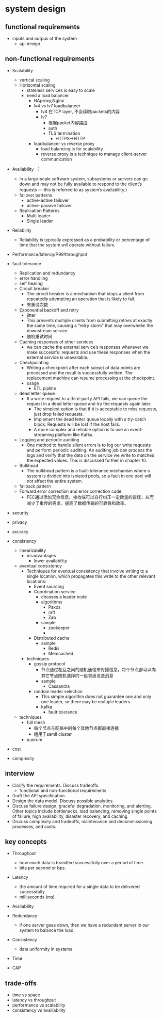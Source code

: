 # system design

## functional requirements
+ inputs and outpus of the system
    + api design

## non-functional requirements
+ Scalability
    + vertical scaling
    + Horizontal scaling
        + stateless services is easy to scale
        + need a load balancer
            + HAproxy,Nginx
            + lv4 vs lv7 loadbalancer
                + lv4 在TCP layer, 不会读取packets的内容
                + lv7
                    + 根据packet内容路由
                    + auth
                    + TLS termination
                        + HTTPS->HTTP
            + loadbalancer vs reverse proxy
                + load balancing is for scalability
                + reverse proxy is a technique to manage client-server communication
                    
+ Availability （
    + In a large-scale software system, subsystems or servers can go down and may not be fully available to respond to the client’s requests — this is referred to as system’s availability.）
    + failover patterns
        + active-active failover
        + active-passive failover
    + Replication Patterns
        + Multi leader 
        + Single leader

+ Reliability
    + Reliability is typically expressed as a probability or percentage of time that the system will operate without failure.

+ Performance/latency/P99/throughput

+ fault tolerance
    + Replication and redundancy
    + error handling
    + self healing
    + Circuit breaker
        + The circuit breaker is a mechanism that stops a client from repeatedly attempting an operation that is likely to fail.
        + 有重试次数
    + Exponential backoff and retry
        + jitter
        + This prevents multiple clients from submitting retries at exactly the same time, causing a “retry storm” that may overwhelm the downstream service.
        + 随机重试时间
    + Caching responses of other services
        + we can cache the external service’s responses whenever we make successful requests and use these responses when the external service is unavailable.
    + Checkpointing
        + Writing a checkpoint after each subset of data points are processed and the result is successfully written. The replacement machine can resume processing at the checkpoint.
        + usage
            + ETL pipline
    + dead letter queue
        + If a write request to a third-party API fails, we can queue the request in a dead letter queue and try the requests again later.
            + The simplest option is that if it is acceptable to miss requests, just drop failed requests.
            + Implement the dead letter queue locally with a try-catch block. Requests will be lost if the host fails.
            + A more complex and reliable option is to use an event-streaming platform like Kafka.
    + Logging and periodic auditing
        + One method to handle silent errors is to log our write requests and perform periodic auditing. An auditing job can process the logs and verify that the data on the service we write to matches the expected values. This is discussed further in chapter 10.
    + Bulkhead
        + The bulkhead pattern is a fault-tolerance mechanism where a system is divided into isolated pools, so a fault in one pool will not affect the entire system.
    + fallback pattern
    + Forward error correction and error correction code
        + FEC通过添加冗余信息，接收端可以自行纠正一定数量的错误，从而减少了重传的需求，提高了数据传输的可靠性和效率。
    
+ security
+ privacy
+ acuracy
+ consistency
     + linearizability 
        + disadvantages
            + lower availability
     + eventual consistency
        + Techniques for eventual consistency that involve writing to a single location, which propagates this write to the other relevant locations:
            + Event sourcing
            + Coordination service
                + chooses a leader node
                + algorithms
                    + Paxos
                    + raft
                    + Zab
                + sample
                    + zookeeper
                    + 
            + Distributed cache
                + sample
                    + Redis 
                    + Memcached
        + techniques
            + gossip protocol
                + 节点通过相互之间的随机通信来传播信息，每个节点都可以向其它节点随机选择的一组邻居发送消息
                + sample
                    + Cassandra 
            + random leader selection
                + This simple algorithm does not guarantee one and only one leader, so there may be multiple leaders.
                + kafka
                    + fault tolerance
     + techniques
        + full mesh
            + 每个节点与网络中的每个其他节点都直接连接
            + 适用于samll cluster
        + quorum
+ cost
+ complexity

## interview
+ Clarify the requirements. Discuss tradeoffs.
    +  functional and non-functional requirements.
+ Draft the API specification.
+ Design the data model. Discuss possible analytics.
+ Discuss failure design, graceful degradation, monitoring, and alerting. Other topics include bottlenecks, load balancing, removing single points of failure, high availability, disaster recovery, and caching.
+ Discuss complexity and tradeoffs, maintenance and decommissioning processes, and costs.

## key concepts
+ Throughput
    + how much data is trsmitted successfully over a period of time.
    +  bits per second or bps.
+ Latency
    + the amount of time required for a single data to be delivered successfully.
    + milliseconds (ms)
+ Availability

+ Redundancy
    +  if one server goes down, then we have a redundant server in our system to balance the load.

+ Consistency
    + data uniformity in systems. 

+ Time

+ CAP

## trade-offs
+ time vs space
+ latency vs throughput
+ performance vs scalability
+ consistency vs availiability





